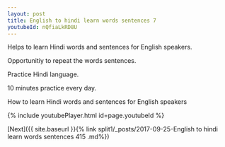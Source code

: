 ```yaml
---
layout: post
title: English to hindi learn words sentences 7 
youtubeId: nQfiaLkRD8U
---
```

 
 
Helps to learn Hindi words and sentences for English speakers.

Opportunitiy to repeat the words sentences. 

Practice Hindi language. 
 
10 minutes practice every day. 
 
How to learn Hindi words and sentences for English speakers 
 
{% include youtubePlayer.html id=page.youtubeId %}
 
 
[Next]({{ site.baseurl }}{% link  split1/_posts/2017-09-25-English to hindi learn words sentences 415 .md%})
 
